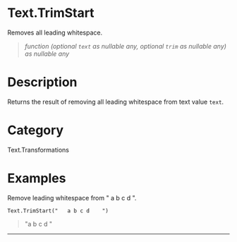 ﻿# Text.TrimStart
Removes all leading whitespace.
> _function (optional <code>text</code> as nullable any, optional <code>trim</code> as nullable any) as nullable any_
# Description 
Returns the result of removing all leading whitespace from text value <code>text</code>.

# Category 
Text.Transformations
# Examples 
Remove leading whitespace from "     a b c d    ".
```
Text.TrimStart("   a b c d    ")
```
> "a b c d    "
***

